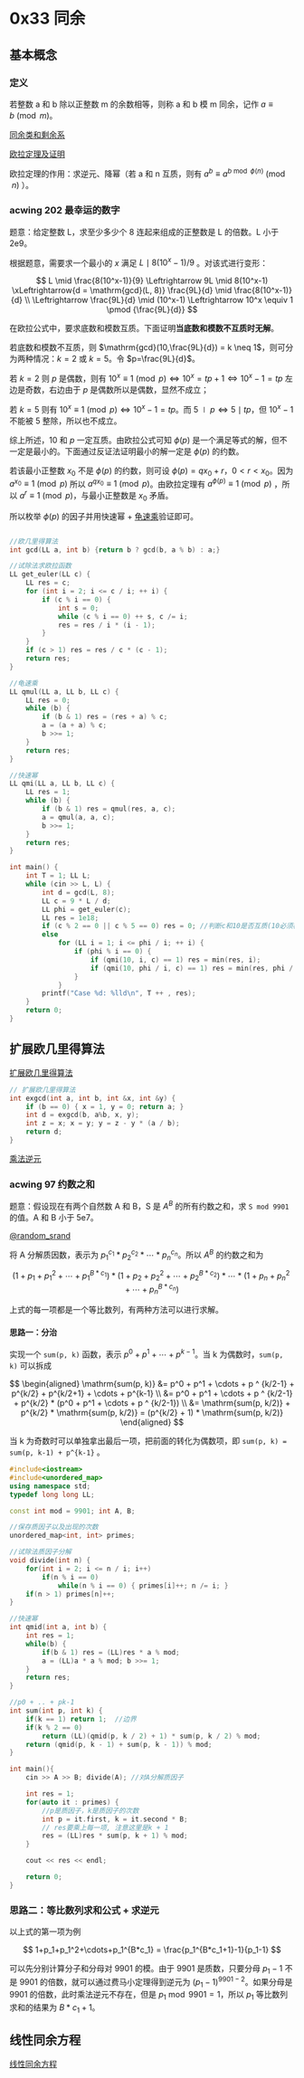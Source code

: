 # 0x33 同余

## 基本概念

### 定义

若整数 a 和 b 除以正整数 m 的余数相等，则称 a 和 b 模 m 同余，记作 $a \equiv b \pmod m$。

[同余类和剩余系](https://oi-wiki.org/math/number-theory/basic/#%E5%90%8C%E4%BD%99%E7%B1%BB%E4%B8%8E%E5%89%A9%E4%BD%99%E7%B3%BB)

[欧拉定理及证明](https://zhuanlan.zhihu.com/p/452185813)

欧拉定理的作用：求逆元、降幂（若 a 和 n 互质，则有 $a^b\equiv a^{b \bmod \phi(n)} \pmod n$ ）。

### acwing 202 最幸运的数字

题意：给定整数 L，求至少多少个 8 连起来组成的正整数是 L 的倍数。L 小于 2e9。

根据题意，需要求一个最小的 $x$ 满足 $L \mid 8(10^x-1) / 9$ 。对该式进行变形：

$$
L \mid \frac{8(10^x-1)}{9} \Leftrightarrow 9L \mid 8(10^x-1) \xLeftrightarrow{d = \mathrm{gcd}(L, 8)} \frac{9L}{d} \mid \frac{8(10^x-1)}{d} \\ \Leftrightarrow \frac{9L}{d} \mid (10^x-1) \Leftrightarrow 10^x \equiv 1 \pmod {\frac{9L}{d}}
$$

在欧拉公式中，要求底数和模数互质。下面证明**当底数和模数不互质时无解**。

若底数和模数不互质，则 $\mathrm{gcd}(10,\frac{9L}{d}) = k \neq 1$，则可分为两种情况：$k=2$ 或 $k=5$。令 $p=\frac{9L}{d}$。

若 $k=2$ 则 $p$ 是偶数，则有 $10^x\equiv{1}\pmod{p} \Leftrightarrow 10^x=tp+1 \Leftrightarrow 10^x - 1=tp$ 左边是奇数，右边由于 $p$ 是偶数所以是偶数，显然不成立；

若 $k=5$ 则有 $10^x\equiv{1}\pmod{p} \Leftrightarrow 10^x - 1=tp$。而 $5 \mid p \Leftrightarrow 5 \mid tp$，但 $10^x - 1$ 不能被 5 整除，所以也不成立。

综上所述，$10$ 和 $p$ 一定互质。由欧拉公式可知 $\phi(p)$ 是一个满足等式的解，但不一定是最小的。下面通过反证法证明最小的解一定是 $\phi(p)$ 的约数。

若该最小正整数 $x_0$ 不是 $\phi(p)$ 的约数，则可设 $\phi(p) = qx_0+r$，$0<r<x_0$。因为 $a^{x_0}\equiv 1\pmod p$ 所以 $a^{qx_0}\equiv 1\pmod p$。由欧拉定理有 $a^{\phi(p)}\equiv 1 \pmod p$ ，所以 $a^r \equiv 1 \pmod p$，与最小正整数是 $x_0$ 矛盾。

所以枚举 $\phi(p)$ 的因子并用快速幂 + [龟速乘](https://blog.csdn.net/Cyan_rose/article/details/83065026)验证即可。

```c++

//欧几里得算法
int gcd(LL a, int b) {return b ? gcd(b, a % b) : a;}

//试除法求欧拉函数
LL get_euler(LL c) {
    LL res = c;
    for (int i = 2; i <= c / i; ++ i) {
        if (c % i == 0) {
            int s = 0;
            while (c % i == 0) ++ s, c /= i;
            res = res / i * (i - 1);
        }
    }
    if (c > 1) res = res / c * (c - 1);
    return res;
}

//龟速乘
LL qmul(LL a, LL b, LL c) {
    LL res = 0;
    while (b) {
        if (b & 1) res = (res + a) % c;
        a = (a + a) % c;
        b >>= 1;
    }
    return res;
}

//快速幂
LL qmi(LL a, LL b, LL c) {
    LL res = 1;
    while (b) {
        if (b & 1) res = qmul(res, a, c);
        a = qmul(a, a, c);
        b >>= 1;
    }
    return res;
}

int main() {
    int T = 1; LL L;
    while (cin >> L, L) {
        int d = gcd(L, 8);
        LL c = 9 * L / d;
        LL phi = get_euler(c);
        LL res = 1e18;
        if (c % 2 == 0 || c % 5 == 0) res = 0; //判断c和10是否互质(10必须模c余1)
        else 
            for (LL i = 1; i <= phi / i; ++ i) {
                if (phi % i == 0) {
                    if (qmi(10, i, c) == 1) res = min(res, i);
                    if (qmi(10, phi / i, c) == 1) res = min(res, phi / i);
                }
            }
        printf("Case %d: %lld\n", T ++ , res);
    }
    return 0;
}
```

## 扩展欧几里得算法

[扩展欧几里得算法](https://oi-wiki.org/math/number-theory/gcd/#%E6%89%A9%E5%B1%95%E6%AC%A7%E5%87%A0%E9%87%8C%E5%BE%97%E7%AE%97%E6%B3%95)

```c++
// 扩展欧几里得算法
int exgcd(int a, int b, int &x, int &y) {
    if (b == 0) { x = 1, y = 0; return a; }
    int d = exgcd(b, a%b, x, y);
    int z = x; x = y; y = z - y * (a / b);
    return d;
}
```

[乘法逆元](https://oi-wiki.org/math/number-theory/inverse/)

### acwing 97 约数之和

题意：假设现在有两个自然数 A 和 B，S 是 $A^B$ 的所有约数之和，求 `S mod 9901` 的值。A 和 B 小于 5e7。

[@random_srand](https://www.acwing.com/solution/content/30343/)

将 A 分解质因数，表示为 $p_1^{c_1}*p_2^{c_2}*\cdots *p_n^{c_n}$。所以 $A^B$ 的约数之和为

$$
(1+p_1+p_1^2+\cdots+p_1^{B*c_1})*(1+p_2+p_2^2+\cdots+p_2^{B*c_2})*\cdots*(1+p_n+p_n^2+\cdots+p_n^{B*c_n})
$$

上式的每一项都是一个等比数列，有两种方法可以进行求解。

#### 思路一：分治

实现一个 `sum(p, k)` 函数，表示 $p^0 + p^1 + \cdots + p ^ {k-1}$。当 k 为偶数时，`sum(p, k)` 可以拆成

$$
\begin{aligned}
\mathrm{sum(p, k)} &= p^0 + p^1 + \cdots + p ^ {k/2-1} + p^{k/2} + p^{k/2+1} + \cdots + p^{k-1} \\
&= p^0 + p^1 + \cdots + p ^ {k/2-1} + p^{k/2} * (p^0 + p^1 + \cdots + p ^ {k/2-1}) \\
&= \mathrm{sum(p, k/2)} + p^{k/2} * \mathrm{sum(p, k/2)} = (p^{k/2} + 1) * \mathrm{sum(p, k/2)}
\end{aligned}
$$

当 k 为奇数时可以单独拿出最后一项，把前面的转化为偶数项，即 `sum(p, k) = sum(p, k-1) + p^{k-1}` 。

```c++
#include<iostream>
#include<unordered_map>
using namespace std;
typedef long long LL;

const int mod = 9901; int A, B;

//保存质因子以及出现的次数
unordered_map<int, int> primes;

//试除法质因子分解
void divide(int n) {
    for(int i = 2; i <= n / i; i++) 
        if(n % i == 0) 
            while(n % i == 0) { primes[i]++; n /= i; }
    if(n > 1) primes[n]++;
}

//快速幂
int qmid(int a, int b) {
    int res = 1;
    while(b) {
        if(b & 1) res = (LL)res * a % mod;
        a = (LL)a * a % mod; b >>= 1;
    }
    return res;
}

//p0 + .. + pk-1
int sum(int p, int k) {
    if(k == 1) return 1;  //边界
    if(k % 2 == 0) 
        return (LL)(qmid(p, k / 2) + 1) * sum(p, k / 2) % mod;
    return (qmid(p, k - 1) + sum(p, k - 1)) % mod;
}

int main(){
    cin >> A >> B; divide(A); //对A分解质因子

    int res = 1;
    for(auto it : primes) {
        //p是质因子，k是质因子的次数
        int p = it.first, k = it.second * B;
        // res要乘上每一项, 注意这里是k + 1
        res = (LL)res * sum(p, k + 1) % mod;
    }

    cout << res << endl;

    return 0;
}
```

### 思路二：等比数列求和公式 + 求逆元

以上式的第一项为例

$$
1+p_1+p_1^2+\cdots+p_1^{B*c_1} = \frac{p_1^{B*c_1+1}-1}{p_1-1}
$$

可以先分别计算分子和分母对 9901 的模。由于 9901 是质数，只要分母 ${p_1-1}$ 不是 9901 的倍数，就可以通过费马小定理得到逆元为 $(p_1-1)^{9901-2}$。如果分母是 9901 的倍数，此时乘法逆元不存在，但是 $p_1 \bmod 9901 = 1$，所以 $p_1$ 等比数列求和的结果为 $B*c_1 + 1$。

## 线性同余方程

[线性同余方程](https://oi-wiki.org/math/number-theory/linear-equation/)

